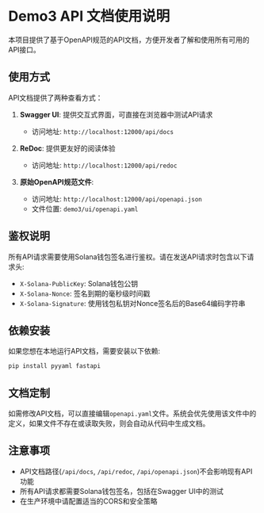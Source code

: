 # Demo3 API 文档使用说明

本项目提供了基于OpenAPI规范的API文档，方便开发者了解和使用所有可用的API接口。

## 使用方式

API文档提供了两种查看方式：

1. **Swagger UI**: 提供交互式界面，可直接在浏览器中测试API请求
   - 访问地址: `http://localhost:12000/api/docs`

2. **ReDoc**: 提供更友好的阅读体验
   - 访问地址: `http://localhost:12000/api/redoc`

3. **原始OpenAPI规范文件**:
   - 访问地址: `http://localhost:12000/api/openapi.json`
   - 文件位置: `demo3/ui/openapi.yaml`

## 鉴权说明

所有API请求需要使用Solana钱包签名进行鉴权。请在发送API请求时包含以下请求头:

- `X-Solana-PublicKey`: Solana钱包公钥
- `X-Solana-Nonce`: 签名到期的毫秒级时间戳
- `X-Solana-Signature`: 使用钱包私钥对Nonce签名后的Base64编码字符串

## 依赖安装

如果您想在本地运行API文档，需要安装以下依赖:

```bash
pip install pyyaml fastapi
```

## 文档定制

如需修改API文档，可以直接编辑`openapi.yaml`文件。系统会优先使用该文件中的定义，如果文件不存在或读取失败，则会自动从代码中生成文档。

## 注意事项

- API文档路径(`/api/docs`, `/api/redoc`, `/api/openapi.json`)不会影响现有API功能
- 所有API请求都需要Solana钱包签名，包括在Swagger UI中的测试
- 在生产环境中请配置适当的CORS和安全策略 